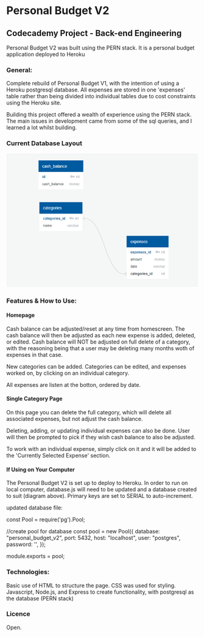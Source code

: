 # Personal Budget V2
## Codecademy Project - Back-end Engineering

Personal Budget V2 was built using the PERN stack. It is a personal budget application deployed to Heroku

### General:

Complete rebuild of Personal Budget V1, with the intention of using a Heroku postgresql database. All expenses are stored in one 'expenses' table rather than being divided into individual tables due to cost constraints using the Heroku site.

Building this project offered a wealth of experience using the PERN stack. The main issues in development came from some of the sql queries, and I learned a lot whilst building.

### Current Database Layout

![Database Layout](readme_imgs/Database%20Layout.png)

### Features & How to Use:

#### Homepage

Cash balance can be adjusted/reset at any time from homescreen. The cash balance will then be adjusted as each new expense is added, deleted, or edited. Cash balance will NOT be adjusted on full delete of a category, with the reasoning being that a user may be deleting many months woth of expenses in that case.

New categories can be added. Categories can be edited, and expenses worked on, by clicking on an individual category.

All expenses are listen at the botton, ordered by date.

#### Single Category Page

On this page you can delete the full category, which will delete all associated expenses, but not adjust the cash balance.

Deleting, adding, or updating individual expenses can also be done. User will then be prompted to pick if they wish cash balance to also be adjusted.

To work with an individual expense, simply click on it and it will be added to the 'Currently Selected Expense' section.

#### If Using on Your Computer

The Personal Budget V2 is set up to deploy to Heroku. In order to run on local computer, database.js will need to be updated and a database created to suit (diagram above). Primary keys are set to SERIAL to auto-increment.

updated database file:

const Pool = require('pg').Pool;

//create pool for database
const pool = new Pool({
    database: "personal_budget_v2",
    port: 5432,
    host: "localhost",
    user: "postgres",
    password: '',
});

module.exports = pool;

### Technologies:

Basic use of HTML to structure the page. CSS was used for styling. Javascript, Node.js, and Express to create functionality, with postgresql as the database (PERN stack)

### Licence

Open.